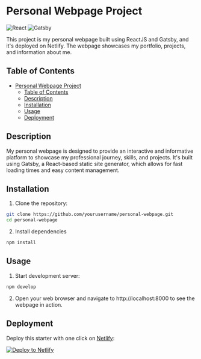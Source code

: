 # Personal Webpage Project

<!-- ![GitHub](https://img.shields.io/github/license/jsmatias/gtsb-personal-website)
![Netlify](https://img.shields.io/netlify/your-netlify-site-id) -->
![React](https://img.shields.io/badge/React-v18.2.0-blue)
![Gatsby](https://img.shields.io/badge/Gatsby-v5.11.0-green)

This project is my personal webpage built using ReactJS and Gatsby, and it's deployed on Netlify. The webpage showcases my portfolio, projects, and information about me.

## Table of Contents

- [Personal Webpage Project](#personal-webpage-project)
  - [Table of Contents](#table-of-contents)
  - [Description](#description)
  - [Installation](#installation)
  - [Usage](#usage)
  - [Deployment](#deployment)

## Description

My personal webpage is designed to provide an interactive and informative platform to showcase my professional journey, skills, and projects. It's built using Gatsby, a React-based static site generator, which allows for fast loading times and easy content management.

## Installation

1. Clone the repository:

```bash
git clone https://github.com/yourusername/personal-webpage.git
cd personal-webpage
```

2. Install dependencies

<!-- might need to use the flag to install--legacy-peer-deps -->

```bash
npm install
```

## Usage

1. Start development server:

```bash
npm develop
```

2. Open your web browser and navigate to http://localhost:8000 to see the webpage in action.

## Deployment

Deploy this starter with one click on [Netlify](https://app.netlify.com/signup):

[<img src="https://www.netlify.com/img/deploy/button.svg" alt="Deploy to Netlify" />](https://app.netlify.com/start/deploy?repository=https://github.com/gatsbyjs/gatsby-starter-minimal)


